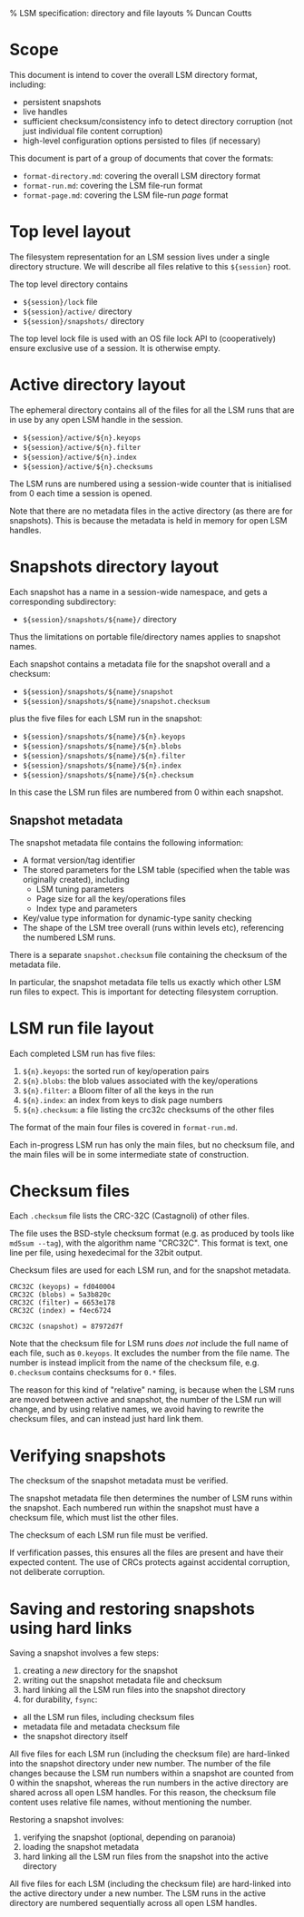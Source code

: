 % LSM specification: directory and file layouts
% Duncan Coutts

# Scope

This document is intend to cover the overall LSM directory format, including:

 * persistent snapshots
 * live handles
 * sufficient checksum/consistency info to detect directory corruption
   (not just individual file content corruption)
 * high-level configuration options persisted to files (if necessary)

This document is part of a group of documents that cover the formats:
 * `format-directory.md`: covering the overall LSM directory format
 * `format-run.md`: covering the LSM file-run format
 * `format-page.md`: covering the LSM file-run _page_ format


# Top level layout

The filesystem representation for an LSM session lives under a single directory
structure. We will describe all files relative to this `${session}` root.

The top level directory contains

 * `${session}/lock` file
 * `${session}/active/` directory
 * `${session}/snapshots/` directory

The top level lock file is used with an OS file lock API to (cooperatively)
ensure exclusive use of a session. It is otherwise empty.

# Active directory layout

The ephemeral directory contains all of the files for all the LSM runs that are
in use by any open LSM handle in the session.

 * `${session}/active/${n}.keyops`
 * `${session}/active/${n}.filter`
 * `${session}/active/${n}.index`
 * `${session}/active/${n}.checksums`

The LSM runs are numbered using a session-wide counter that is initialised from
0 each time a session is opened.

Note that there are no metadata files in the active directory (as there are for
snapshots). This is because the metadata is held in memory for open LSM handles.

# Snapshots directory layout

Each snapshot has a name in a session-wide namespace, and gets a corresponding
subdirectory:

 * `${session}/snapshots/${name}/` directory

Thus the limitations on portable file/directory names applies to snapshot names.

Each snapshot contains a metadata file for the snapshot overall and a checksum:

 * `${session}/snapshots/${name}/snapshot`
 * `${session}/snapshots/${name}/snapshot.checksum`

plus the five files for each LSM run in the snapshot:

 * `${session}/snapshots/${name}/${n}.keyops`
 * `${session}/snapshots/${name}/${n}.blobs`
 * `${session}/snapshots/${name}/${n}.filter`
 * `${session}/snapshots/${name}/${n}.index`
 * `${session}/snapshots/${name}/${n}.checksum`

In this case the LSM run files are numbered from 0 within each snapshot.

## Snapshot metadata

The snapshot metadata file contains the following information:
 * A format version/tag identifier
 * The stored parameters for the LSM table (specified when the table was
   originally created), including
   - LSM tuning parameters
   - Page size for all the key/operations files
   - Index type and parameters
 * Key/value type information for dynamic-type sanity checking
 * The shape of the LSM tree overall (runs within levels etc), referencing
   the numbered LSM runs.

There is a separate `snapshot.checksum` file containing the checksum of the
metadata file.

In particular, the snapshot metadata file tells us exactly which other LSM run
files to expect. This is important for detecting filesystem corruption.

# LSM run file layout

Each completed LSM run has five files:

 1. `${n}.keyops`: the sorted run of key/operation pairs
 2. `${n}.blobs`:  the blob values associated with the key/operations
 3. `${n}.filter`: a Bloom filter of all the keys in the run
 4. `${n}.index`:  an index from keys to disk page numbers
 5. `${n}.checksum`: a file listing the crc32c checksums of the other files

The format of the main four files is covered in `format-run.md`.

Each in-progress LSM run has only the main files, but no checksum file, and the
main files will be in some intermediate state of construction.

# Checksum files

Each `.checksum` file lists the CRC-32C (Castagnoli) of other files.

The file uses the BSD-style checksum format (e.g. as produced by tools like
`md5sum --tag`), with the algorithm name "CRC32C". This format is text,
one line per file, using hexedecimal for the 32bit output.

Checksum files are used for each LSM run, and for the snapshot metadata.
```
CRC32C (keyops) = fd040004
CRC32C (blobs) = 5a3b820c
CRC32C (filter) = 6653e178
CRC32C (index) = f4ec6724
```
```
CRC32C (snapshot) = 87972d7f
```
Note that the checksum file for LSM runs _does not_ include the full name of
each file, such as `0.keyops`. It excludes the number from the file name. The
number is instead implicit from the name of the checksum file, e.g.
`0.checksum` contains checksums for `0.*` files.

The reason for this kind of "relative" naming, is because when the LSM runs
are moved between active and snapshot, the number of the LSM run will change,
and by using relative names, we avoid having to rewrite the checksum files,
and can instead just hard link them.

# Verifying snapshots

The checksum of the snapshot metadata must be verified.

The snapshot metadata file then determines the number of LSM runs within the
snapshot. Each numbered run within the snapshot must have a checksum file,
which must list the other files.

The checksum of each LSM run file must be verified.

If verfification passes, this ensures all the files are present and have their
expected content. The use of CRCs protects against accidental corruption, not
deliberate corruption.

# Saving and restoring snapshots using hard links

Saving a snapshot involves a few steps:

 1. creating a _new_ directory for the snapshot
 2. writing out the snapshot metadata file and checksum
 3. hard linking all the LSM run files into the snapshot directory
 4. for durability, `fsync`:
   - all the LSM run files, including checksum files
   - metadata file and metadata checksum file
   - the snapshot directory itself

All five files for each LSM run (including the checksum file) are hard-linked
into the snapshot directory under new number. The number of the file changes
because the LSM run numbers within a snapshot are counted from 0 within the
snapshot, whereas the run numbers in the active directory are shared across all
open LSM handles. For this reason, the checksum file content uses relative
file names, without mentioning the number.

Restoring a snapshot involves:

 1. verifying the snapshot (optional, depending on paranoia)
 2. loading the snapshot metadata
 3. hard linking all the LSM run files from the snapshot into the active
    directory

All five files for each LSM (including the checksum file) are hard-linked into
the active directory under a new number. The LSM runs in the active directory
are numbered sequentially across all open LSM handles.
